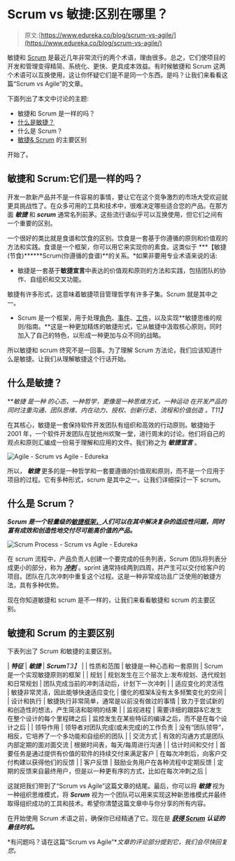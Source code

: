 # Scrum vs 敏捷:区别在哪里？

> 原文:[https://www.edureka.co/blog/scrum-vs-agile/](https://www.edureka.co/blog/scrum-vs-agile/)

敏捷和 [Scrum](https://www.edureka.co/blog/what-is-scrum/) 是最近几年非常流行的两个术语，理由很多。总之，它们使项目的开发和管理变得精简、系统化、更快、更具成本效益。有时候敏捷和 Scrum 这两个术语可以互换使用，这让你怀疑它们是不是同一个东西。是吗？让我们来看看这篇“Scrum vs Agile”的文章。

下面列出了本文中讨论的主题:

*   敏捷和 Scrum 是一样的吗？
*   [什么是敏捷？](#Agile)
*   什么是 Scrum？
*   [敏捷& Scrum](#KeyDifferences) 的主要区别

开始了。

## 敏捷和 Scrum:它们是一样的吗？

开发一款新产品并不是一件容易的事情，要让它在这个竞争激烈的市场大受欢迎就更具挑战性了。在众多可用的工具和技术中，很难决定哪些适合您的产品。在那方面 ***敏捷*** 和 ***scrum*** 通常名列前茅。这些流行语似乎可以互换使用，但它们之间有一个重要的区别。

一个很好的类比就是食谱和饮食的区别。饮食是一套基于你遵循的原则和价值观的方法和实践。食谱是一个框架，你可以用它来实现你的素食。这类似于 ***【敏捷(节食)******Scrum(你遵循的食谱)**的关系。*如果非要用专业术语来说的话:

*   敏捷是一套基于**敏捷宣言**中表达的价值观和原则的方法和实践，包括团队的协作、自组织和交叉功能。

敏捷有许多形式，这意味着敏捷项目管理哲学有许多子集。Scrum 就是其中之一。

*   Scrum 是一个框架，用于处理[角色](https://www.edureka.co/blog/what-is-scrum/#ScrumTeam)、[事件](https://www.edureka.co/blog/what-is-scrum/#ScrumEvents)、[工件](https://www.edureka.co/blog/what-is-scrum/#ScrumArtifacts)，以及实现**敏捷思维的规则/指南。**这是一种更加精炼的敏捷形式，它从敏捷中汲取核心原则，同时加入了自己的特色，以形成一种更加与众不同的战略。

所以敏捷和 scrum 终究不是一回事。为了理解 Scrum 方法论，我们应该知道什么是敏捷。让我们从理解敏捷这个行话开始。

## **什么是敏捷？**

***敏捷* *是一种* *的心态，一种哲学，更像是一种思维方式，一种运动* *在开发产品的同时注重沟通、团队思维、内在动力、授权、创新行走、流程和价值创造* *。*T11】**

在其核心，敏捷是一套保持软件开发团队有组织和高效的行动原则。敏捷始于 2001 年，一个软件开发团队在犹他州欢聚一堂，进行周末的讨论。他们将自己的观点和原则汇编成一份易于理解和应用的文件。我们称之为 ***敏捷宣言*** 。

![Agile - Scrum vs Agile - Edureka](../Images/fa3c9c2fa884173b78c221051f0071bd.png)

所以， ***敏捷*** 更多的是一种哲学和一套要遵循的价值观和原则，而不是一个应用于项目的过程。它有多种形式，scrum 是其中之一。让我们详细探讨一下 scrum。

## 什么是 Scrum？

***Scrum 是一个轻量级的[敏捷框架，](https://www.edureka.co/blog/importance-of-agile-pmi-acp/)人们可以在其中解决复杂的适应性问题，同时富有成效和创造性地交付尽可能高价值的产品。***

![Scrum Process - Scrum vs Agile - Edureka](../Images/6d0bc6b15d96d32a0c01ccd1ef4a1179.png)

在 scrum 流程中，产品负责人创建一个要完成的任务列表，Scrum 团队将列表分成更小的部分，称为 [***冲刺***](https://www.edureka.co/blog/what-is-scrum/#ScrumEvents) 。sprint 通常持续两到四周，并产生可以交付给客户的项目。团队在几次冲刺中重复这个过程。这是一种非常成功且广泛使用的敏捷方法，具有多种优势。

现在你知道敏捷和 scrum 是不一样的，让我们来看看敏捷和 scrum 的主要区别。

## **敏捷和 Scrum 的主要区别**

下表列出了 Scrum 和敏捷的主要区别。

| ***特征*** | ***敏捷*** | ***Scrum**T3】* |
| 性质和范围 | 敏捷是一种心态和一套原则 | Scrum 是一个实现敏捷原则的框架 |
| 规划 | 规划发生在三个层次上:发布规划、迭代规划和日常规划 | 团队完成当前的冲刺活动后，计划下一次冲刺 |
| 适应变化的灵活性 | 敏捷非常灵活，因此能够快速适应变化 | 僵化的框架&没有太多频繁变化的空间 |
| 设计和执行 | 敏捷执行非常简单，通常是以前没有做过的事情 | 致力于尝试新的和创造性的想法，产生简洁和聪明的结果 |
| 监视进程 | 需要详细的跟踪&它发生在整个设计的每个里程碑之后 | 监控发生在某些特征的编译之后，而不是在每个设计之后 |
| 领导作用 | 领导者对团队完成(或未完成)的工作负责 | 没有“团队领导”，相反，它培养了一个多功能和自组织的团队 |
| 交流方式 | 有效的沟通方式是团队内部定期的面对面交流 | 根据时间表，每天/每周进行沟通 |
| 估计时间和交付 | 首要任务是通过提供有价值的软件的持续交付来满足客户 | 在每次冲刺后，向客户交付构建以获得他们的反馈 |
| 客户反馈 | 鼓励业务用户在各种流程中定期反馈 | 定期的反馈来自最终用户，但是以一种更有序的方式，比如在每次冲刺之后 |

这就把我们带到了“Scrum vs Agile”这篇文章的结尾。最后，你可以将 ***敏捷*** 视为一种组织思维模式，将 ***Scrum*** 视为一个团队可以用来实现这种新思维模式并最终取得组织成功的工具和技术。希望你清楚这篇文章中与你分享的所有内容。

在开始使用 Scrum 术语之前，确保你已经精通了它。现在是 ***[获得 Scrum](https://www.edureka.co/certified-scum-master-certification-training) 认证的最佳时机。***

*有问题吗？请在这篇“Scrum vs Agile”**文章的评论部分提到它，我们会尽快回复您。*
